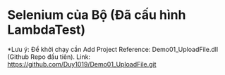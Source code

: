 # Selenium của Bộ (Đã cấu hình LambdaTest)
*Lưu ý: Để khởi chạy cần Add Project Reference: Demo01_UploadFile.dll (Github Repo đầu tiên). Link: https://github.com/Duy1019/Demo01_UploadFile.git
